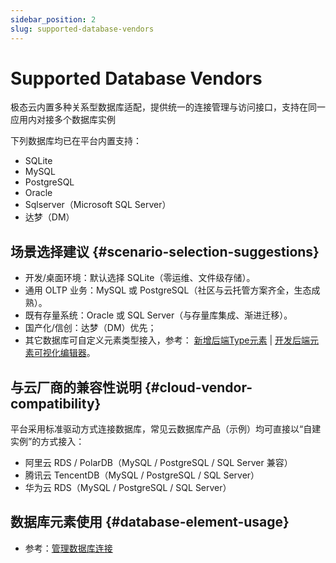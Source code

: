 ```yaml
---
sidebar_position: 2
slug: supported-database-vendors
---
```


# Supported Database Vendors
极态云内置多种关系型数据库适配，提供统一的连接管理与访问接口，支持在同一应用内对接多个数据库实例

下列数据库均已在平台内置支持：

- SQLite
- MySQL
- PostgreSQL
- Oracle
- Sqlserver（Microsoft SQL Server）
- 达梦（DM）

## 场景选择建议 {#scenario-selection-suggestions}
- 开发/桌面环境：默认选择 SQLite（零运维、文件级存储）。
- 通用 OLTP 业务：MySQL 或 PostgreSQL（社区与云托管方案齐全，生态成熟）。
- 既有存量系统：Oracle 或 SQL Server（与存量库集成、渐进迁移）。
- 国产化/信创：达梦（DM）优先；
- 其它数据库可自定义元素类型接入，参考： [新增后端Type元素](../../extguide/extend-element-family-classes) | [开发后端元素可视化编辑器](../../extguide/develop-backend-element-visual-editor)。

## 与云厂商的兼容性说明 {#cloud-vendor-compatibility}
平台采用标准驱动方式连接数据库，常见云数据库产品（示例）均可直接以“自建实例”的方式接入：

- 阿里云 RDS / PolarDB（MySQL / PostgreSQL / SQL Server 兼容）
- 腾讯云 TencentDB（MySQL / PostgreSQL / SQL Server）
- 华为云 RDS（MySQL / PostgreSQL / SQL Server）

## 数据库元素使用 {#database-element-usage}
- 参考：[管理数据库连接](./manage-database-connections)

